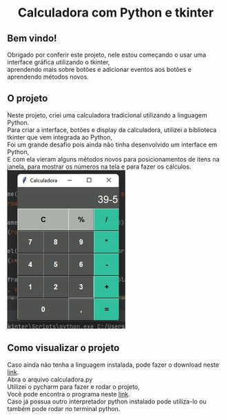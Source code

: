 <h1 align="center">Calculadora com Python e tkinter</h1>



<h2>Bem vindo!</h2>
Obrigado por conferir este projeto, nele estou começando o usar uma interface gráfica utilizando o tkinter,<br>
aprendendo mais sobre botões e adicionar eventos aos botões e aprendendo métodos novos.



<h2>O projeto</h2>
Neste projeto, criei uma calculadora tradicional utilizando a linguagem Python.<br>
Para criar a interface, botões e display da calculadora, utilizei a biblioteca tkinter que vem integrada ao Python,<br>
Foi um grande desafio pois ainda não tinha desenvolvido um interface em Python,<br>
E com ela vieram alguns métodos novos para posicionamentos de itens na janela, para mostrar os números na tela e para fazer os cálculos.<br>
<img src="https://github.com/brunorodriguesdias/calculadora/blob/master/calculadora.jpg"><br>

<h2>Como visualizar o projeto</h2>
Caso ainda não tenha a linguagem instalada, pode fazer o download neste <a href="https://www.python.org/downloads/release/python-385/">link</a>.<br>
Abra o arquivo calculadora.py<br>
Utilizei o pycharm para fazer e rodar o projeto,<br>
Você pode encontra o programa neste <a href="https://www.jetbrains.com/pt-br/pycharm/download/#section=windows">link</a>.<br>
Caso já possua outro interpretador python instalado pode utiliza-lo ou também pode rodar no terminal python.
